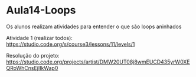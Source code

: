 # Aula14-Loops
Os alunos realizam atividades para entender o que são loops aninhados

Atividade 1 (realizar todos): https://studio.code.org/s/course3/lessons/11/levels/1

Resolução do projeto: https://studio.code.org/projects/artist/DMW20UT08j8wmEUCD435yrW0XEQRoWhCnsEjIIkWap0
